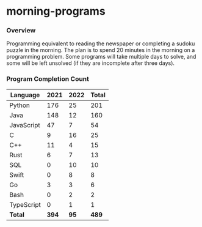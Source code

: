 # morning-programs

### Overview

Programming equivalent to reading the newspaper or completing a sudoku puzzle in the morning.  The plan is to spend 20 
minutes in the morning on a programming problem.  Some programs will take multiple days to solve, and some will be left 
unsolved (if they are incomplete after three days).

### Program Completion Count

| Language     | 2021    | 2022    | Total   |
|--------------|---------|---------|---------|
| Python       | 176     | 25      | 201     |
| Java         | 148     | 12      | 160     |
| JavaScript   | 47      | 7       | 54      |
| C            | 9       | 16      | 25      |
| C++          | 11      | 4       | 15      |
| Rust         | 6       | 7       | 13      |
| SQL          | 0       | 10      | 10      |
| Swift        | 0       | 8       | 8       |
| Go           | 3       | 3       | 6       |
| Bash         | 0       | 2       | 2       |
| TypeScript   | 0       | 1       | 1       |
| **Total**    | **394** | **95**  | **489** |
